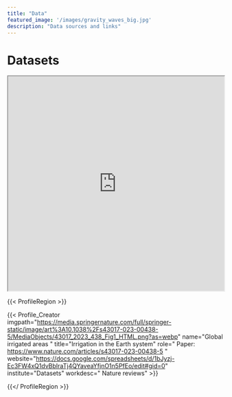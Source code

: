```yaml
---
title: "Data"
featured_image: '/images/gravity_waves_big.jpg'
description: "Data sources and links"
---
```


# Datasets

<!-- Google Sheet -->
<iframe src="https://docs.google.com/spreadsheets/d/1bJyzj-Ec3FW4xQ1dvBbIraTj4QYaveaYfjnO1n5PfEo/edit#gid=0" width="100%" height="500px"></iframe>

{{< ProfileRegion >}}

<!-- name="Sonali McDermid " -->
{{< Profile_Creator
  imgpath="https://media.springernature.com/full/springer-static/image/art%3A10.1038%2Fs43017-023-00438-5/MediaObjects/43017_2023_438_Fig1_HTML.png?as=webp"
  name="Global irrigated areas "
  title="Irrigation in the Earth system"
  role=" Paper: https://www.nature.com/articles/s43017-023-00438-5 "
  website="https://docs.google.com/spreadsheets/d/1bJyzj-Ec3FW4xQ1dvBbIraTj4QYaveaYfjnO1n5PfEo/edit#gid=0"
  institute="Datasets"
  workdesc=" Nature reviews" >}}

{{</ ProfileRegion >}}
